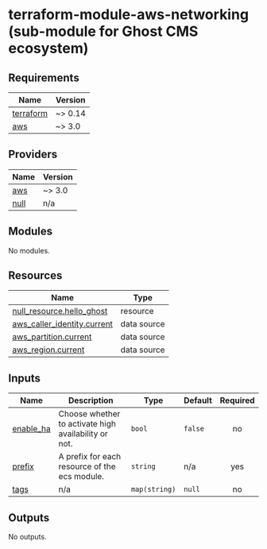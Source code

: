 # terraform-module-aws-networking (sub-module for Ghost CMS ecosystem)

<!-- BEGINNING OF PRE-COMMIT-TERRAFORM DOCS HOOK -->
## Requirements

| Name | Version |
|------|---------|
| <a name="requirement_terraform"></a> [terraform](#requirement\_terraform) | ~> 0.14 |
| <a name="requirement_aws"></a> [aws](#requirement\_aws) | ~> 3.0 |

## Providers

| Name | Version |
|------|---------|
| <a name="provider_aws"></a> [aws](#provider\_aws) | ~> 3.0 |
| <a name="provider_null"></a> [null](#provider\_null) | n/a |

## Modules

No modules.

## Resources

| Name | Type |
|------|------|
| [null_resource.hello_ghost](https://registry.terraform.io/providers/hashicorp/null/latest/docs/resources/resource) | resource |
| [aws_caller_identity.current](https://registry.terraform.io/providers/hashicorp/aws/latest/docs/data-sources/caller_identity) | data source |
| [aws_partition.current](https://registry.terraform.io/providers/hashicorp/aws/latest/docs/data-sources/partition) | data source |
| [aws_region.current](https://registry.terraform.io/providers/hashicorp/aws/latest/docs/data-sources/region) | data source |

## Inputs

| Name | Description | Type | Default | Required |
|------|-------------|------|---------|:--------:|
| <a name="input_enable_ha"></a> [enable\_ha](#input\_enable\_ha) | Choose whether to activate high availability or not. | `bool` | `false` | no |
| <a name="input_prefix"></a> [prefix](#input\_prefix) | A prefix for each resource of the ecs module. | `string` | n/a | yes |
| <a name="input_tags"></a> [tags](#input\_tags) | n/a | `map(string)` | `null` | no |

## Outputs

No outputs.
<!-- END OF PRE-COMMIT-TERRAFORM DOCS HOOK -->
